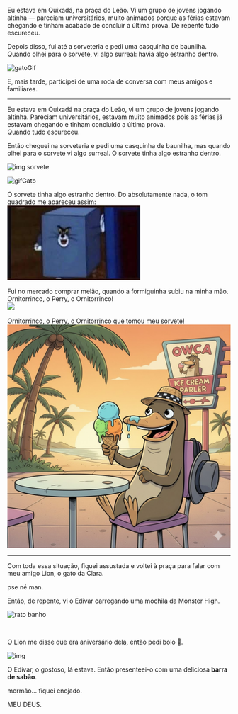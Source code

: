 Eu estava em Quixadá, na praça do Leão. Vi um grupo de jovens jogando altinha — pareciam universitários, muito animados porque as férias estavam chegando e tinham acabado de concluir a última prova. De repente tudo escureceu.

Depois disso, fui até a sorveteria e pedi uma casquinha de baunilha. Quando olhei para o sorvete, vi algo surreal: havia algo estranho dentro.

![gatoGif](https://media1.tenor.com/m/dq-3KVwBe7EAAAAd/cat.gif)

E, mais tarde, participei de uma roda de conversa com meus amigos e familiares.

---

Eu estava em Quixadá na praça do Leão, vi um grupo de jovens jogando altinha. Pareciam universitários, estavam muito animados pois as férias já estavam chegando e tinham concluído a última prova.  
Quando tudo escureceu.

Então cheguei na sorveteria e pedi uma casquinha de baunilha, mas quando olhei para o sorvete vi algo surreal. O sorvete tinha algo estranho dentro.

![img sorvete](https://www.estadao.com.br/resizer/v2/ARWVXQGF6RGFRPBG6D3W26J5BQ.jpg?quality=80&auth=05206814eb1d0c668985a2e0c2753214c22489aacc1d4a58d007406e86ac0bcc&width=1200)

<img src="https://media1.tenor.com/m/dq-3KVwBe7EAAAAd/cat.gif" alt="gifGato"/>

O sorvete tinha algo estranho dentro. Do absolutamente nada, o tom quadrado me apareceu assim:  
![alt text](image.png)

Fui no mercado comprar melão, quando a formiguinha subiu na minha mão.  
Ornitorrinco, o Perry, o Ornitorrinco!  
<img src="https://th.bing.com/th/id/OIP.ZDCVMy5VVmbV2rYl75STZAHaF3?w=207&h=180&c=7&r=0&o=7&cb=12&dpr=1.3&pid=1.7&rm=3"/>

Ornitorrinco, o Perry, o Ornitorrinco que tomou meu sorvete!  
![alt text](parry.jpg)

---

Com toda essa situação, fiquei assustada e voltei à praça para falar com meu amigo Lion, o gato da Clara.

pse né man.

Então, de repente, vi o Edivar carregando uma mochila da Monster High.

![rato banho](https://media1.tenor.com/m/BEQXJON8RaMAAAAd/rato-banho.gif)

<br/>

O Lion me disse que era aniversário dela, então pedi bolo 🎂.

![img](https://miro.medium.com/v2/resize:fit:1200/0*tmfbLDU_hIeg0B3B.jpg)

<html>
	<div>
		<span> 
			O Edivar, o gostoso, lá estava. Então presenteei-o com uma deliciosa <strong>barra de sabão</strong>.
		</span>
	</div>
</html>

mermão... fiquei enojado.

MEU DEUS.

